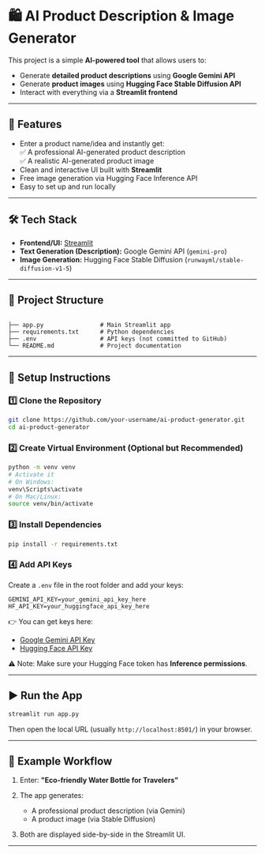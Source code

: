 

# 🛍️ AI Product Description & Image Generator  

This project is a simple **AI-powered tool** that allows users to:  
- Generate **detailed product descriptions** using **Google Gemini API**  
- Generate **product images** using **Hugging Face Stable Diffusion API**  
- Interact with everything via a **Streamlit frontend**  

---

## 🚀 Features  
- Enter a product name/idea and instantly get:  
  ✅ A professional AI-generated product description  
  ✅ A realistic AI-generated product image  
- Clean and interactive UI built with **Streamlit**  
- Free image generation via Hugging Face Inference API  
- Easy to set up and run locally  

---

## 🛠️ Tech Stack  
- **Frontend/UI:** [Streamlit](https://streamlit.io/)  
- **Text Generation (Description):** Google Gemini API (`gemini-pro`)  
- **Image Generation:** Hugging Face Stable Diffusion (`runwayml/stable-diffusion-v1-5`)  

---

## 📂 Project Structure  
```

├── app.py                # Main Streamlit app
├── requirements.txt      # Python dependencies
├── .env                  # API keys (not committed to GitHub)
└── README.md             # Project documentation

````

---

## 🔑 Setup Instructions  

### 1️⃣ Clone the Repository  
```bash
git clone https://github.com/your-username/ai-product-generator.git
cd ai-product-generator
````

### 2️⃣ Create Virtual Environment (Optional but Recommended)

```bash
python -m venv venv
# Activate it
# On Windows:
venv\Scripts\activate
# On Mac/Linux:
source venv/bin/activate
```

### 3️⃣ Install Dependencies

```bash
pip install -r requirements.txt
```

### 4️⃣ Add API Keys

Create a `.env` file in the root folder and add your keys:

```env
GEMINI_API_KEY=your_gemini_api_key_here
HF_API_KEY=your_huggingface_api_key_here
```

👉 You can get keys here:

* [Google Gemini API Key](https://aistudio.google.com/app/apikey)
* [Hugging Face API Key](https://huggingface.co/settings/tokens)

⚠️ Note: Make sure your Hugging Face token has **Inference permissions**.

---

## ▶️ Run the App

```bash
streamlit run app.py
```

Then open the local URL (usually `http://localhost:8501/`) in your browser.

---

## 📸 Example Workflow

1. Enter: **"Eco-friendly Water Bottle for Travelers"**
2. The app generates:

   * A professional product description (via Gemini)
   * A product image (via Stable Diffusion)
3. Both are displayed side-by-side in the Streamlit UI.

---


